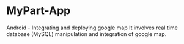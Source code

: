 MyPart-App
==========

Android - Integrating and deploying google map
It involves real time database (MySQL) manipulation and integration of google map.

